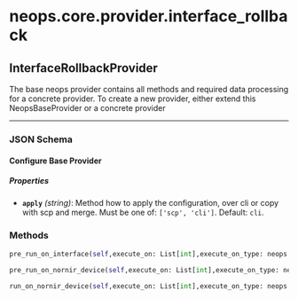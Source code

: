# neops.core.provider.interface_rollback
## InterfaceRollbackProvider
The base neops provider contains all methods and required data processing for a concrete provider.
To create a new provider, either extend this NeopsBaseProvider or a concrete provider

----------
### JSON Schema
#### Configure Base Provider


##### Properties


- **`apply`** *(string)*: Method how to apply the configuration, over cli or copy with scp and merge. Must be one of: `['scp', 'cli']`. Default: `cli`.

### Methods
```python
pre_run_on_interface(self,execute_on: List[int],execute_on_type: neops.core.provider.base.enum.RunOnEnum,dry_run: bool,task_input_kwargs: Dict[Any, Any],search_query: str,task_kwargs: Dict[Any, Any],task: nornir.core.task.Task,nornir_device_id: int,device_id: int,interface_id: int,interface_result: neops.core.provider.base.result.coupled_provider_result_types.ProviderInterfaceResult,**kwargs) -> Any
```
```python
pre_run_on_nornir_device(self,execute_on: List[int],execute_on_type: neops.core.provider.base.enum.RunOnEnum,dry_run: bool,task_input_kwargs: Dict[Any, Any],search_query: str,task_kwargs: Dict[Any, Any],task: nornir.core.task.Task,nornir_device_id: int,nornir_device_result,**kwargs) -> Any
```
```python
run_on_nornir_device(self,execute_on: List[int],execute_on_type: neops.core.provider.base.enum.RunOnEnum,dry_run: bool,task_input_kwargs: Dict[Any, Any],search_query: str,task_kwargs: Dict[Any, Any],task: nornir.core.task.Task,nornir_device_id: int,nornir_device_result: neops.core.provider.base.result.coupled_provider_result_types.ProviderNornirDeviceResult,**kwargs) -> Any
```